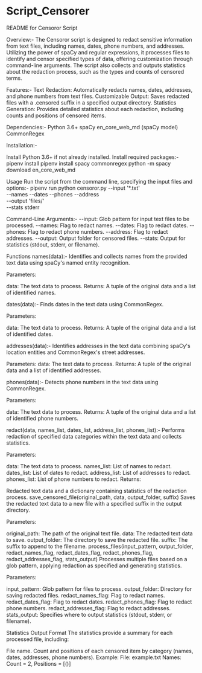 # Script_Censorer

README for Censoror Script

Overview:-
The Censoror script is designed to redact sensitive information from text files, including names, dates, phone numbers, and addresses. Utilizing the power of spaCy and regular expressions, it processes files to identify and censor specified types of data, offering customization through command-line arguments. The script also collects and outputs statistics about the redaction process, such as the types and counts of censored terms.

Features:-
Text Redaction: Automatically redacts names, dates, addresses, and phone numbers from text files.
Customizable Output: Saves redacted files with a .censored suffix in a specified output directory.
Statistics Generation: Provides detailed statistics about each redaction, including counts and positions of censored items.

Dependencies:-
Python 3.6+
spaCy
en_core_web_md (spaCy model)
CommonRegex

Installation:-

Install Python 3.6+ if not already installed.
Install required packages:-
pipenv install
pipenv install spacy commonregex
python -m spacy download en_core_web_md

Usage
Run the script from the command line, specifying the input files and options:-
pipenv run python censoror.py --input '*.txt' \
                    --names --dates --phones --address\
                    --output 'files/' \
                    --stats stderr

Command-Line Arguments:-
--input: Glob pattern for input text files to be processed.
--names: Flag to redact names.
--dates: Flag to redact dates.
--phones: Flag to redact phone numbers.
--address: Flag to redact addresses.
--output: Output folder for censored files.
--stats: Output for statistics (stdout, stderr, or filename).

Functions
names(data):-
Identifies and collects names from the provided text data using spaCy's named entity recognition.

Parameters:

data: The text data to process.
Returns:
A tuple of the original data and a list of identified names.

dates(data):-
Finds dates in the text data using CommonRegex.

Parameters:

data: The text data to process.
Returns:
A tuple of the original data and a list of identified dates.

addresses(data):-
Identifies addresses in the text data combining spaCy's location entities and CommonRegex's street addresses.

Parameters:
data: The text data to process.
Returns:
A tuple of the original data and a list of identified addresses.

phones(data):-
Detects phone numbers in the text data using CommonRegex.

Parameters:

data: The text data to process.
Returns:
A tuple of the original data and a list of identified phone numbers.

redact(data, names_list, dates_list, address_list, phones_list):-
Performs redaction of specified data categories within the text data and collects statistics.

Parameters:

data: The text data to process.
names_list: List of names to redact.
dates_list: List of dates to redact.
address_list: List of addresses to redact.
phones_list: List of phone numbers to redact.
Returns:

Redacted text data and a dictionary containing statistics of the redaction process.
save_censored_file(original_path, data, output_folder, suffix)
Saves the redacted text data to a new file with a specified suffix in the output directory.

Parameters:

original_path: The path of the original text file.
data: The redacted text data to save.
output_folder: The directory to save the redacted file.
suffix: The suffix to append to the filename.
process_files(input_pattern, output_folder, redact_names_flag, redact_dates_flag, redact_phones_flag, redact_addresses_flag, stats_output)
Processes multiple files based on a glob pattern, applying redaction as specified and generating statistics.

Parameters:

input_pattern: Glob pattern for files to process.
output_folder: Directory for saving redacted files.
redact_names_flag: Flag to redact names.
redact_dates_flag: Flag to redact dates.
redact_phones_flag: Flag to redact phone numbers.
redact_addresses_flag: Flag to redact addresses.
stats_output: Specifies where to output statistics (stdout, stderr, or filename).

Statistics Output Format
The statistics provide a summary for each processed file, including:

File name.
Count and positions of each censored item by category (names, dates, addresses, phone numbers).
Example:
File: example.txt
Names: Count = 2, Positions = [()]

